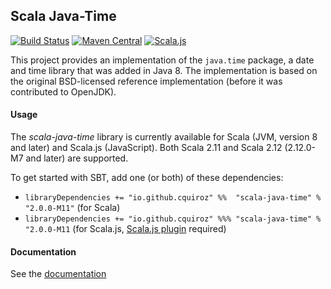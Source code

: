 
## Scala Java-Time

[![Build Status](https://travis-ci.org/cquiroz/scala-java-time.svg?branch=master)](https://travis-ci.org/cquiroz/scala-java-time)
[![Maven Central](https://img.shields.io/maven-central/v/io.github.cquiroz/scala-java-time_2.11.svg)](https://maven-badges.herokuapp.com/maven-central/io.github.cquiroz/scala-java-time_2.11)
[![Scala.js](http://scala-js.org/assets/badges/scalajs-0.6.8.svg)](http://scala-js.org)

This project provides an implementation of the `java.time` package, a date and time library that was added in Java 8.
The implementation is based on the original BSD-licensed reference implementation (before it was contributed to OpenJDK).

#### Usage

The *scala-java-time* library is currently available for Scala (JVM, version 8 and later) and Scala.js (JavaScript).
Both Scala 2.11 and Scala 2.12 (2.12.0-M7 and later) are supported.

To get started with SBT, add one (or both) of these dependencies:

- `libraryDependencies += "io.github.cquiroz" %%  "scala-java-time" % "2.0.0-M11"` (for Scala)
- `libraryDependencies += "io.github.cquiroz" %%% "scala-java-time" % "2.0.0-M11` (for Scala.js, [Scala.js plugin](http://www.scala-js.org/tutorial/basic/#sbt-setup) required)

#### Documentation

See the [documentation](http://cquiroz.github.io/scala-java-time/)
